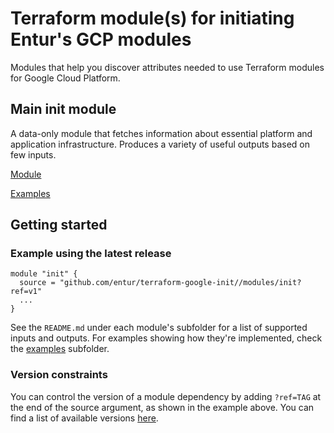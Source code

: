 # Terraform module(s) for initiating Entur's GCP modules

Modules that help you discover attributes needed to use Terraform modules for Google Cloud Platform.

## Main init module

A data-only module that fetches information about essential platform and application infrastructure. Produces a variety of useful outputs based on few inputs.

[Module](modules/init)

[Examples](examples/init)

## Getting started

### Example using the latest release

```hcl
module "init" {
  source = "github.com/entur/terraform-google-init//modules/init?ref=v1"
  ...
}
```

See the `README.md` under each module's subfolder for a list of supported inputs and outputs. For examples showing how they're implemented, check the [examples](examples) subfolder.

### Version constraints

You can control the version of a module dependency by adding `?ref=TAG` at the end of the source argument, as shown in the example above. You can find a list of available versions [here](https://github.com/entur/terraform-google-init/releases).
